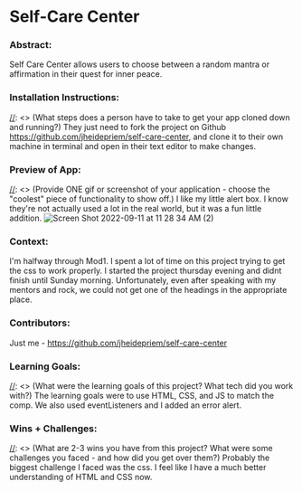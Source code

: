 
# Self-Care Center

### Abstract:
[//]: <> (Briefly describe what you built and its features. What problem is the app solving? How does this application solve that problem?)
Self Care Center allows users to choose between a random mantra or affirmation in their quest for inner peace. 

### Installation Instructions:
[//]: <> (What steps does a person have to take to get your app cloned down and running?) They just need to fork the project on Github https://github.com/jheidepriem/self-care-center, and clone it to their own machine in terminal and open in their text editor to make changes.

### Preview of App:
[//]: <> (Provide ONE gif or screenshot of your application - choose the "coolest" piece of functionality to show off.) I like my little alert box. I know they're not actually used a lot in the real world, but it was a fun little addition. 
![Screen Shot 2022-09-11 at 11 28 34 AM (2)](https://user-images.githubusercontent.com/108428451/189538576-7a07ce9f-4d72-42b0-a8cf-3e9119660436.png)

### Context:
[//]: <> (Give some context for the project here. How long did you have to work on it? How far into the Turing program are you?)
I'm halfway through Mod1. I spent a lot of time on this project trying to get the css to work properly. I started the project thursday evening and didnt finish until Sunday morning. Unfortunately, even after speaking with my mentors and rock, we could not get one of the headings in the appropriate place.

### Contributors:
[//]: <> (Who worked on this application? Link to their GitHubs.)
Just me - https://github.com/jheidepriem/self-care-center

### Learning Goals:
[//]: <> (What were the learning goals of this project? What tech did you work with?) The learning goals were to use HTML, CSS, and JS to match the comp. We also used eventListeners and I added an error alert.

### Wins + Challenges:
[//]: <> (What are 2-3 wins you have from this project? What were some challenges you faced - and how did you get over them?) Probably the biggest challenge I faced was the css. I feel like I have a much better understanding of HTML and CSS now.

